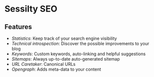 Sessilty SEO
===

Features
---------------------
+   *Statistics*: Keep track of your search engine visibility
+   *Technical introspection*: Discover the possible improvements to your blog
+   *Keywords*: Custom keywords, auto-linking and helpful suggestions
+   *Sitemaps*: Always up-to-date auto-generated sitemap
+   *URL Caretaker*: Canonical URLs
+   *Opengraph*: Adds meta-data to your content
